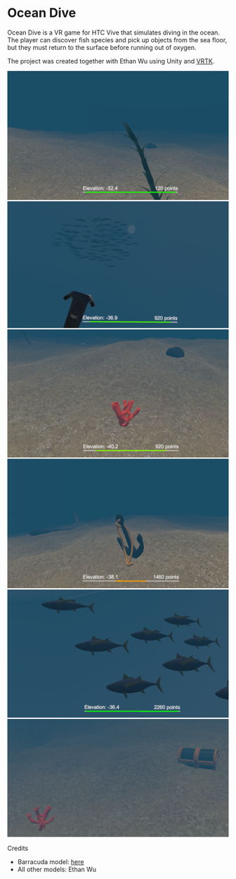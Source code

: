 # Ocean Dive

Ocean Dive is a VR game for HTC Vive that simulates diving in the ocean. The player can discover fish species and pick up objects from the sea floor, but they must return to the surface before running out of oxygen.

The project was created together with Ethan Wu using Unity and [VRTK](https://github.com/thestonefox/VRTK).

![](screenshots/Capture.png)
![](screenshots/Capture2.png)
![](screenshots/Capture3.png)
![](screenshots/Capture4.png)
![](screenshots/Capture5.png)
![](screenshots/Capture6.png)

Credits
- Barracuda model: [here](https://free3d.com/3d-model/barracuda-95731.html)
- All other models: Ethan Wu
